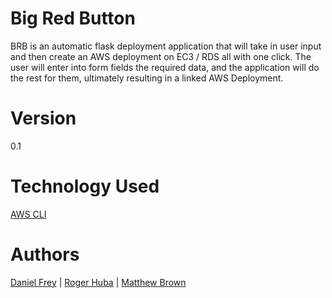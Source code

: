 # Big Red Button

BRB is an automatic flask deployment application that will take in user input and then create an AWS deployment on EC3 / RDS all with one click.
The user will enter into form fields the required data, and the application will do the rest for them, ultimately resulting in a linked AWS Deployment.


# Version 

0.1

# Technology Used

[AWS CLI](https://aws.amazon.com/cli/)

# Authors

[Daniel Frey](https://github.com/fncreative) | [Roger Huba](https://github.com/rogerhuba) | [Matthew Brown](https://github.com/mthwbrwn)
